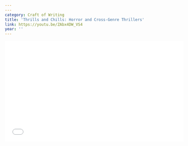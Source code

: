 ```yaml
---
---
category: Craft of Writing
title: 'Thrills and Chills: Horror and Cross-Genre Thrillers'
link: https://youtu.be/ZAbx4DW_VS4
year: ''
---
```

<iframe width="560" height="315" src="{{ page.link }}" frameborder="0" allowfullscreen></iframe>
